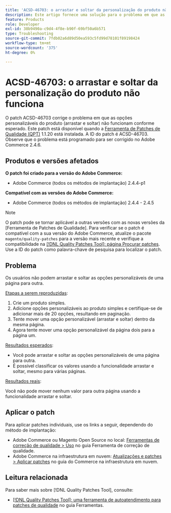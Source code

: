 ```yaml
---
title: 'ACSD-46703: o arrastar e soltar da personalização do produto não funciona'
description: Este artigo fornece uma solução para o problema em que as opções personalizáveis do produto de arrastar e soltar não funcionam conforme esperado.
feature: Products
role: Developer
exl-id: 38b9490a-c9d4-4f8e-b90f-69bf50a6b571
type: Troubleshooting
source-git-commit: 7fdb02a6d89d50ea593c5fd99d78101f89198424
workflow-type: tm+mt
source-wordcount: '375'
ht-degree: 0%

---
```


# ACSD-46703: o arrastar e soltar da personalização do produto não funciona

O patch ACSD-46703 corrige o problema em que as opções personalizáveis do produto (arrastar e soltar) não funcionam conforme esperado. Este patch está disponível quando a [Ferramenta de Patches de Qualidade (QPT)](https://experienceleague.adobe.com/pt-br/docs/commerce-operations/tools/quality-patches-tool/quality-patches-tool-to-self-serve-quality-patches) 1.1.20 está instalada. A ID do patch é ACSD-46703. Observe que o problema está programado para ser corrigido no Adobe Commerce 2.4.6.

## Produtos e versões afetados

**O patch foi criado para a versão do Adobe Commerce:**

* Adobe Commerce (todos os métodos de implantação) 2.4.4-p1

**Compatível com as versões do Adobe Commerce:**

* Adobe Commerce (todos os métodos de implantação) 2.4.4 - 2.4.5

>[!NOTE]
>
>O patch pode se tornar aplicável a outras versões com as novas versões da [Ferramenta de Patches de Qualidade]. Para verificar se o patch é compatível com a sua versão do Adobe Commerce, atualize o pacote `magento/quality-patches` para a versão mais recente e verifique a compatibilidade na [[!DNL Quality Patches Tool]: página Procurar patches](https://experienceleague.adobe.com/tools/commerce-quality-patches/index.html?lang=pt-BR). Use a ID do patch como palavra-chave de pesquisa para localizar o patch.

## Problema

Os usuários não podem arrastar e soltar as opções personalizáveis de uma página para outra.

<u>Etapas a serem reproduzidas</u>:

1. Crie um produto simples.
1. Adicione opções personalizáveis ao produto simples e certifique-se de adicionar mais de 20 opções, resultando em paginação.
1. Tente mover uma opção personalizável (arrastar e soltar) dentro da mesma página.
1. Agora tente mover uma opção personalizável da página dois para a página um.

<u>Resultados esperados</u>:

* Você pode arrastar e soltar as opções personalizáveis de uma página para outra.
* É possível classificar os valores usando a funcionalidade arrastar e soltar, mesmo para várias páginas.

<u>Resultados reais</u>:

Você não pode mover nenhum valor para outra página usando a funcionalidade arrastar e soltar.

## Aplicar o patch

Para aplicar patches individuais, use os links a seguir, dependendo do método de implantação:

* Adobe Commerce ou Magento Open Source no local: [Ferramentas de correção de qualidade > Uso](/help/tools/quality-patches-tool/usage.md) no guia Ferramenta de correção de qualidade.
* Adobe Commerce na infraestrutura em nuvem: [Atualizações e patches > Aplicar patches](https://experienceleague.adobe.com/docs/commerce-cloud-service/user-guide/develop/upgrade/apply-patches.html?lang=pt-BR) no guia do Commerce na infraestrutura em nuvem.

## Leitura relacionada

Para saber mais sobre [!DNL Quality Patches Tool], consulte:

* [[!DNL Quality Patches Tool]: uma ferramenta de autoatendimento para patches de qualidade](/help/tools/quality-patches-tool/quality-patches-tool-to-self-serve-quality-patches.md) no guia Ferramentas.
